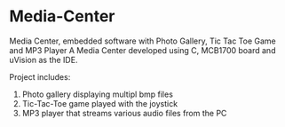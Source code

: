 # Media-Center
Media Center, embedded software with Photo Gallery, Tic Tac Toe Game and MP3 Player
A Media Center developed using C, MCB1700 board and uVision as the IDE.

Project includes:
1) Photo gallery displaying multipl bmp files
2) Tic-Tac-Toe game played with the joystick 
3) MP3 player that streams various audio files from the PC
